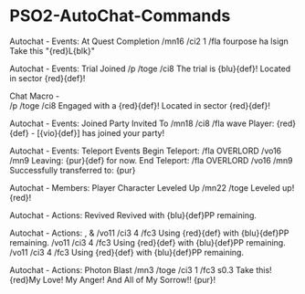 # PSO2-AutoChat-Commands

Autochat - Events: At Quest Completion
/mn16 /ci2 1 /fla fourpose ha lsign Take this "{red}L{blk}" 

Autochat - Events: Trial Joined	
/p /toge /ci8 The trial is {blu}<trial1>{def}! Located in sector {red}<pos>{def}! 

Chat Macro - <target> <br>
/p /toge /ci8 Engaged with a {red}<t>{def}! Located in sector {red}<pos>{def}!

Autochat - Events: Joined Party Invited To
/mn18 /ci8 /fla wave Player: {red}<me>{def} - [{vio}<class>{def}] has joined your party!

Autochat - Events: Teleport Events
Begin Teleport: /fla OVERLORD /vo16 /mn9 Leaving: {pur}<area>{def} for now.
End Teleport: /fla OVERLORD /vo16 /mn9 Successfully transferred to: {pur}<area>

Autochat - Members: Player Character Leveled Up
/mn22 /toge Leveled up! {red}<cl>!

Autochat - Actions: Revived
Revived with {blu}<pp>{def}PP remaining.

Autochat - Actions: <sk>, <tc> & <pa>
/vo11 /ci3 4 /fc3 Using {red}<pa>{def} with {blu}<pp>{def}PP remaining.
/vo11 /ci3 4 /fc3 Using {red}<tc>{def} with {blu}<pp>{def}PP remaining.
/vo11 /ci3 4 /fc3 Using {red}<sk>{def} with {blu}<pp>{def}PP remaining.

Autochat - Actions: Photon Blast
/mn3 /toge /ci3 1 /fc3 s0.3 Take this! {red}My Love! My Anger! And All of My Sorrow!! {pur}<weapon>!
